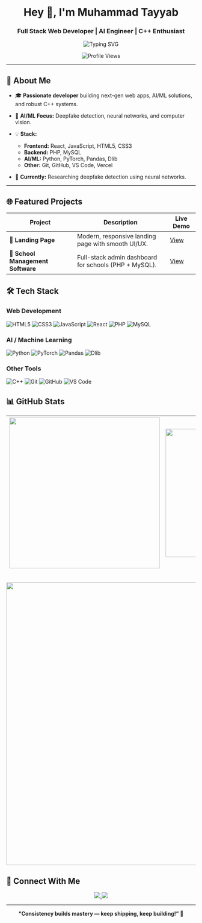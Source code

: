 <h1 align="center">Hey 👋, I'm Muhammad Tayyab</h1>
<h3 align="center">Full Stack Web Developer | AI Engineer | C++ Enthusiast</h3>

<p align="center">
  <img src="https://readme-typing-svg.demolab.com?font=Fira+Code&weight=700&size=24&pause=1000&color=36BCF7&center=true&vCenter=true&width=600&lines=Web+Developer+%F0%9F%92%BB;AI+Engineer+%F0%9F%A7%91%E2%80%8D%F0%9F%92%BB;Deepfake+Detection+Researcher+%F0%9F%94%8E;C%2B%2B+OOP+%7C+DSA+Lover+%F0%9F%92%BB" alt="Typing SVG" />
</p>

<p align="center">
  <img src="https://komarev.com/ghpvc/?username=tayyabp0g&label=Profile+Views&color=36BCF7&style=flat-square" alt="Profile Views" />
</p>

---

## 🚀 About Me

- 🎓 **Passionate developer** building next-gen web apps, AI/ML solutions, and robust C++ systems.
- 🧠 **AI/ML Focus:** Deepfake detection, neural networks, and computer vision.
- 💡 **Stack:**  
  - **Frontend:** React, JavaScript, HTML5, CSS3  
  - **Backend:** PHP, MySQL  
  - **AI/ML:** Python, PyTorch, Pandas, Dlib  
  - **Other:** Git, GitHub, VS Code, Vercel

- 🌱 **Currently:** Researching deepfake detection using neural networks.

---

## 🌐 Featured Projects

| Project | Description | Live Demo |
|---------|-------------|-----------|
| 💼 **Landing Page** | Modern, responsive landing page with smooth UI/UX. | [View](https://landing-page-iota-tan-89.vercel.app/) |
| 🏫 **School Management Software** | Full-stack admin dashboard for schools (PHP + MySQL). | [View](https://skool-management-software.vercel.app/) |


## 🛠️ Tech Stack

### Web Development
![HTML5](https://img.shields.io/badge/HTML5-E34F26?style=flat&logo=html5&logoColor=white)
![CSS3](https://img.shields.io/badge/CSS3-1572B6?style=flat&logo=css3&logoColor=white)
![JavaScript](https://img.shields.io/badge/JavaScript-F7DF1E?style=flat&logo=javascript&logoColor=black)
![React](https://img.shields.io/badge/React-61DAFB?style=flat&logo=react&logoColor=black)
![PHP](https://img.shields.io/badge/PHP-777BB4?style=flat&logo=php&logoColor=white)
![MySQL](https://img.shields.io/badge/MySQL-4479A1?style=flat&logo=mysql&logoColor=white)

### AI / Machine Learning
![Python](https://img.shields.io/badge/Python-3776AB?style=flat&logo=python&logoColor=white)
![PyTorch](https://img.shields.io/badge/PyTorch-EE4C2C?style=flat&logo=pytorch&logoColor=white)
![Pandas](https://img.shields.io/badge/Pandas-150458?style=flat&logo=pandas&logoColor=white)
![Dlib](https://img.shields.io/badge/Dlib-orange?style=flat&logo=python&logoColor=white)

### Other Tools
![C++](https://img.shields.io/badge/C++-00599C?style=flat&logo=c%2B%2B&logoColor=white)
![Git](https://img.shields.io/badge/Git-F05032?style=flat&logo=git&logoColor=white)
![GitHub](https://img.shields.io/badge/GitHub-181717?style=flat&logo=github&logoColor=white)
![VS Code](https://img.shields.io/badge/VS%20Code-007ACC?style=flat&logo=visual-studio-code&logoColor=white)



## 📊 GitHub Stats

<div align="center">

| <img src="https://github-readme-stats.vercel.app/api?username=tayyabp0g&show_icons=true&theme=radical&border_radius=10" width="400"/> | <img src="https://github-readme-stats.vercel.app/api/top-langs/?username=tayyabp0g&layout=compact&theme=radical&border_radius=10" width="340"/> |
|:---:|:---:|

<br/>

<img src="https://github-readme-streak-stats.herokuapp.com/?user=tayyabp0g&theme=radical&fire=DD2727&currStreakLabel=DD2727" width="750"/>

</div>

## 🤝 Connect With Me

<p align="center">
  <a href="https://www.linkedin.com/in/muhammad-tayyab-12b816279" target="_blank">
    <img src="https://img.shields.io/badge/LinkedIn-0A66C2?style=for-the-badge&logo=linkedin&logoColor=white" />
  </a>
  <a href="mailto:muhammadtayyab3753@gmail.com">
    <img src="https://img.shields.io/badge/Email-D14836?style=for-the-badge&logo=gmail&logoColor=white" />
  </a>
</p>

---

<p align="center"><b>“Consistency builds mastery — keep shipping, keep building!” 🚀</b></p>
